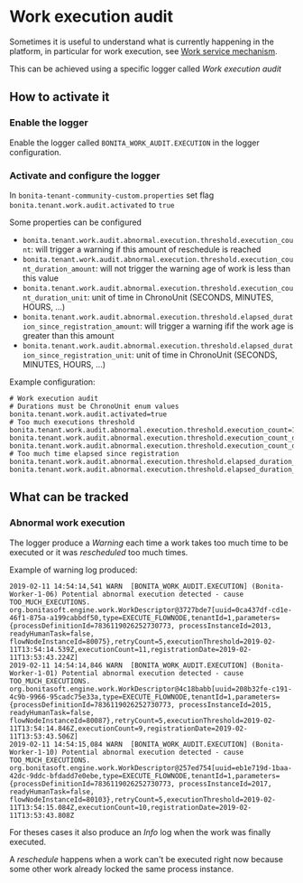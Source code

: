 # Work execution audit

Sometimes it is useful to understand what is currently happening in the platform, in particular for work execution, see [Work service mechanism](execution-sequence-states-and-transactions.md).

This can be achieved using a specific logger called _Work execution audit_


## How to activate it

### Enable the logger

Enable the logger called `BONITA_WORK_AUDIT.EXECUTION` in the logger configuration.


### Activate and configure the logger

In `bonita-tenant-community-custom.properties` set flag `bonita.tenant.work.audit.activated` to `true`


Some properties can be configured

* `bonita.tenant.work.audit.abnormal.execution.threshold.execution_count`: will trigger a warning if this amount of reschedule is reached
* `bonita.tenant.work.audit.abnormal.execution.threshold.execution_count_duration_amount`: will not trigger the warning age of work is less than this value
* `bonita.tenant.work.audit.abnormal.execution.threshold.execution_count_duration_unit`: unit of time in ChronoUnit (SECONDS, MINUTES, HOURS, ...)
* `bonita.tenant.work.audit.abnormal.execution.threshold.elapsed_duration_since_registration_amount`: will trigger a warning ifif the work age is greater than this amount
* `bonita.tenant.work.audit.abnormal.execution.threshold.elapsed_duration_since_registration_unit`: unit of time in ChronoUnit (SECONDS, MINUTES, HOURS, ...)

Example configuration:

```properties
# Work execution audit
# Durations must be ChronoUnit enum values
bonita.tenant.work.audit.activated=true
# Too much executions threshold
bonita.tenant.work.audit.abnormal.execution.threshold.execution_count=10
bonita.tenant.work.audit.abnormal.execution.threshold.execution_count_duration_amount=10
bonita.tenant.work.audit.abnormal.execution.threshold.execution_count_duration_unit=MINUTES
# Too much time elapsed since registration
bonita.tenant.work.audit.abnormal.execution.threshold.elapsed_duration_since_registration_unit=MINUTES
bonita.tenant.work.audit.abnormal.execution.threshold.elapsed_duration_since_registration_amount=30
```


## What can be tracked

### Abnormal work execution

The logger produce a _Warning_ each time a work takes too much time to be executed or it was _rescheduled_ too much times.

Example of warning log produced:
```
2019-02-11 14:54:14,541 WARN  [BONITA_WORK_AUDIT.EXECUTION] (Bonita-Worker-1-06) Potential abnormal execution detected - cause TOO_MUCH_EXECUTIONS. org.bonitasoft.engine.work.WorkDescriptor@3727bde7[uuid=0ca437df-cd1e-46f1-875a-a199cabbdf50,type=EXECUTE_FLOWNODE,tenantId=1,parameters={processDefinitionId=7836119026252730773, processInstanceId=2013, readyHumanTask=false, flowNodeInstanceId=80075},retryCount=5,executionThreshold=2019-02-11T13:54:14.539Z,executionCount=11,registrationDate=2019-02-11T13:53:43.224Z]
2019-02-11 14:54:14,846 WARN  [BONITA_WORK_AUDIT.EXECUTION] (Bonita-Worker-1-01) Potential abnormal execution detected - cause TOO_MUCH_EXECUTIONS. org.bonitasoft.engine.work.WorkDescriptor@4c18babb[uuid=208b32fe-c191-4c9b-9966-95cadc75e33a,type=EXECUTE_FLOWNODE,tenantId=1,parameters={processDefinitionId=7836119026252730773, processInstanceId=2015, readyHumanTask=false, flowNodeInstanceId=80087},retryCount=5,executionThreshold=2019-02-11T13:54:14.846Z,executionCount=9,registrationDate=2019-02-11T13:53:43.506Z]
2019-02-11 14:54:15,084 WARN  [BONITA_WORK_AUDIT.EXECUTION] (Bonita-Worker-1-10) Potential abnormal execution detected - cause TOO_MUCH_EXECUTIONS. org.bonitasoft.engine.work.WorkDescriptor@257ed754[uuid=eb1e719d-1baa-42dc-9ddc-bfdadd7e0ebe,type=EXECUTE_FLOWNODE,tenantId=1,parameters={processDefinitionId=7836119026252730773, processInstanceId=2017, readyHumanTask=false, flowNodeInstanceId=80103},retryCount=5,executionThreshold=2019-02-11T13:54:15.084Z,executionCount=10,registrationDate=2019-02-11T13:53:43.808Z
```


For theses cases it also produce an _Info_ log when the work was finally executed.


A _reschedule_ happens when a work can't be executed right now because some other work already locked the same process instance.
